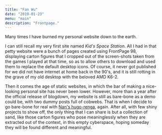```yaml
---
title: "Fan Wu"
date: "2019-01-23"
menu: "main"
description: "Frontpage."
---
```


Many times I have burned my personal website down to the earth. 

I can still recall my very first site named _Kid's Space Station_.  All I had
in that petty website were a bunch of pages created using FrontPage 98,
displaying carton figures that I cropped out of the screen-shots taken from the
games I played at that time, so as to allow others to download and used them to
replace the default desktop icons.  Of course, it never got published for we
did not have internet at home back in the 90's, and it is still rotting in the
grave of my old desktop with the beloved AMD K6-2.

Then it comes the age of static websites, in which the bar of making
a nice-looking personal site has never been lower.  However, more than a year
after the official release of blogdown, my website is still as bare-bone as
a demo could be, with two dummy posts full of cobwebs.  That is when I decide
to go bare-bone for real with [Nan's
hugo-renga](https://github.com/road2stat/hugo-renga), again. After all, with
few shiny projects to show off, the only thing that I can share is but
a collection of sand, like those carton figures who pose meaninglessly when
they are extracted out of the context, in this empty cyberspace, hoping someday
they will be found different and meaningful. 
